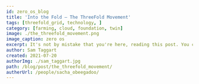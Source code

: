 ```yaml
---
id: zero_os_blog
title: 'Into the Fold – The ThreeFold Movement'
tags: [threefold_grid, technology, ]
category: [farming, cloud, foundation, twin]
image: ./the_threefold_movement.png
image_caption: zero os
excerpt: It's not by mistake that you're here, reading this post. You can feel that a global shift is happening. And you want to do something about it.
author: Sam Taggart
created: 2021-07-20
authorImg: ./sam_taggart.jpg
path: /blog/post/the_threefold_movement/
autherUrl: /people/sacha_obeegadoo/
---
```


